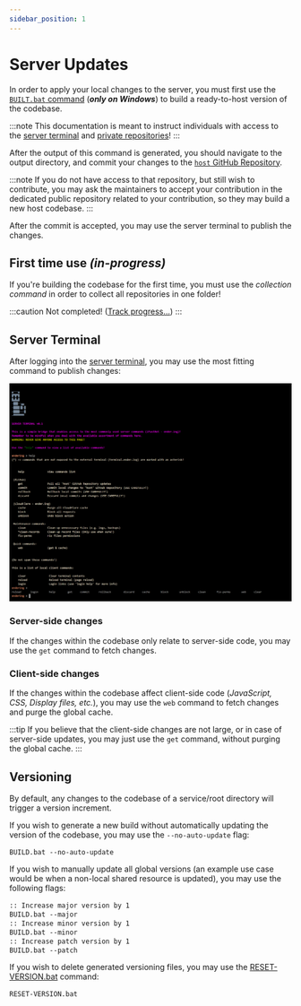 ```yaml
---
sidebar_position: 1
---
```


# Server Updates

In order to apply your local changes to the server, you must first use the
[`BUILT.bat` command](https://github.com/Ender-ing/render-activity/blob/main/BUILD.bat)
(***only on Windows***) to build a ready-to-host version of the codebase.

:::note
This documentation is meant to instruct individuals with access to the
[server terminal](https://terminal.ender.ing/) and [private repositories](./../intro.md#projects)!
:::

After the output of this command is generated, you should navigate to the output directory, and
commit your changes to the [`host` GitHub Repository](https://github.com/Ender-ing/host/).

:::note
If you do not have access to that repository, but still wish to contribute, you may ask the
maintainers to accept your contribution in the dedicated public repository related to your
contribution, so they may build a new host codebase.
:::

After the commit is accepted, you may use the server terminal to publish the changes.

## First time use _(in-progress)_

If you're building the codebase for the first time, you must use the *collection command* in order
to collect all repositories in one folder!

:::caution
Not completed!
([Track progress...](https://github.com/Ender-ing/render-activity/issues/2))
:::

## Server Terminal

After logging into the [server terminal](https://terminal.ender.ing/), you may use the most fitting
command to publish changes:

![Server Terminal](./images/terminal.png)

### Server-side changes

If the changes within the codebase only relate to server-side code, you may use the `get` command
to fetch changes.

### Client-side changes

If the changes within the codebase affect client-side code (*JavaScript, CSS, Display files, etc.*),
you may use the `web` command to fetch changes and purge the global cache.

:::tip
If you believe that the client-side changes are not large, or in case of server-side updates, you
may just use the `get` command, without purging the global cache.
:::

## Versioning

By default, any changes to the codebase of a service/root directory will trigger a version
increment.

If you wish to generate a new build without automatically updating the version of the codebase, you
may use the `--no-auto-update` flag:

```batch
BUILD.bat --no-auto-update
```

If you wish to manually update all global versions (an example use case would be when a non-local
shared resource is updated), you may use the following flags:

```batch
:: Increase major version by 1
BUILD.bat --major
:: Increase minor version by 1
BUILD.bat --minor
:: Increase patch version by 1
BUILD.bat --patch
```

If you wish to delete generated versioning files, you may use the
[RESET-VERSION.bat](https://github.com/Ender-ing/render-activity/blob/main/RESET-VERSION.bat)
command:

```batch
RESET-VERSION.bat
```
